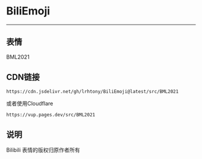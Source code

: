 # BiliEmoji
---
## 表情
BML2021
## CDN链接
```
https://cdn.jsdelivr.net/gh/lrhtony/BiliEmoji@latest/src/BML2021
```
或者使用Cloudflare
```
https://vup.pages.dev/src/BML2021
```
## 说明
Bilibili 表情的版权归原作者所有
